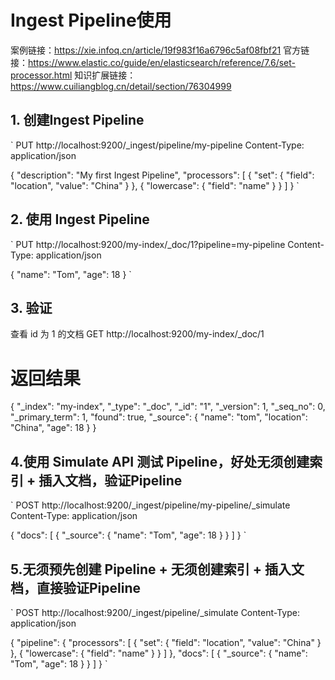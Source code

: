 
# Ingest Pipeline使用

案例链接：https://xie.infoq.cn/article/19f983f16a6796c5af08fbf21
官方链接：https://www.elastic.co/guide/en/elasticsearch/reference/7.6/set-processor.html
知识扩展链接：https://www.cuiliangblog.cn/detail/section/76304999
## 1. 创建Ingest Pipeline

`
PUT http://localhost:9200/_ingest/pipeline/my-pipeline
Content-Type: application/json

{
"description": "My first Ingest Pipeline",
"processors": [
{
"set": {
"field": "location",
"value": "China"
}
},
{
"lowercase": {
"field": "name"
}
}
]
}
`

## 2. 使用 Ingest Pipeline
`
PUT http://localhost:9200/my-index/_doc/1?pipeline=my-pipeline
Content-Type: application/json

{
"name": "Tom",
"age": 18
}
`

## 3. 验证
查看 id 为 1 的文档
GET http://localhost:9200/my-index/_doc/1

# 返回结果
{
"_index": "my-index",
"_type": "_doc",
"_id": "1",
"_version": 1,
"_seq_no": 0,
"_primary_term": 1,
"found": true,
"_source": {
"name": "tom",
"location": "China",
"age": 18
}
}

## 4.使用 Simulate API 测试 Pipeline，好处无须创建索引 + 插入文档，验证Pipeline
`
POST http://localhost:9200/_ingest/pipeline/my-pipeline/_simulate
Content-Type: application/json

{
"docs": [
{
"_source": {
"name": "Tom",
"age": 18
}
}
]
}
`

## 5.无须预先创建 Pipeline + 无须创建索引 + 插入文档，直接验证Pipeline
`
POST http://localhost:9200/_ingest/pipeline/_simulate
Content-Type: application/json

{
"pipeline": {
"processors": [
{
"set": {
"field": "location",
"value": "China"
}
},
{
"lowercase": {
"field": "name"
}
}
]
},
"docs": [
{
"_source": {
"name": "Tom",
"age": 18
}
}
]
}
`
